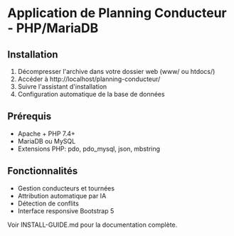 # Application de Planning Conducteur - PHP/MariaDB

## Installation

1. Décompresser l'archive dans votre dossier web (www/ ou htdocs/)
2. Accéder à http://localhost/planning-conducteur/
3. Suivre l'assistant d'installation
4. Configuration automatique de la base de données

## Prérequis

- Apache + PHP 7.4+
- MariaDB ou MySQL
- Extensions PHP: pdo, pdo_mysql, json, mbstring

## Fonctionnalités

- Gestion conducteurs et tournées
- Attribution automatique par IA
- Détection de conflits
- Interface responsive Bootstrap 5

Voir INSTALL-GUIDE.md pour la documentation complète.
